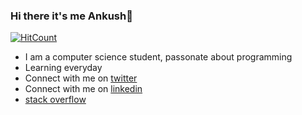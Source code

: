 ### Hi there it's me Ankush👋

[![HitCount](http://hits.dwyl.com/ankushsinghgandhi/ankushsinghgandhi.svg)](http://hits.dwyl.com/ankushsinghgandhi/ankushsinghgandhi)

- I am a computer science student, passonate about programming
- Learning everyday
- Connect with me on [twitter](https://twitter.com/tweeter_404)
- Connect with me on [linkedin](https://www.linkedin.com/in/ankush-singh-gandhi-2487771aa/)
- [stack overflow](https://stackoverflow.com/users/13790266/ankush-singh)
